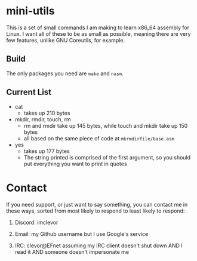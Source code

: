 # mini-utils
This is a set of small commands I am making to learn x86_64 assembly for Linux.
I want all of these to be as small as possible, meaning there are very few features, unlike GNU Coreutils, for example.

## Build
The only packages you need are `make` and `nasm`.

## Current List
- cat
	- takes up 210 bytes
- mkdir, rmdir, touch, rm
	- rm and rmdir take up 145 bytes, while touch and mkdir take up 150 bytes
	- all based on the same piece of code at `mkrmdirfile/base.asm`
- yes
	- takes up 177 bytes
	- The string printed is comprised of the first argument, so you should put everything you want to print in quotes

# Contact
If you need support, or just want to say something, you can contact me in these ways, sorted from most likely to respond to least likely to respond:
1. Discord: imclevor

2. Email: my Github username but I use Google's service

3. IRC: clevor@EFnet assuming my IRC client doesn't shut down AND I read it AND someone doesn't impersonate me
